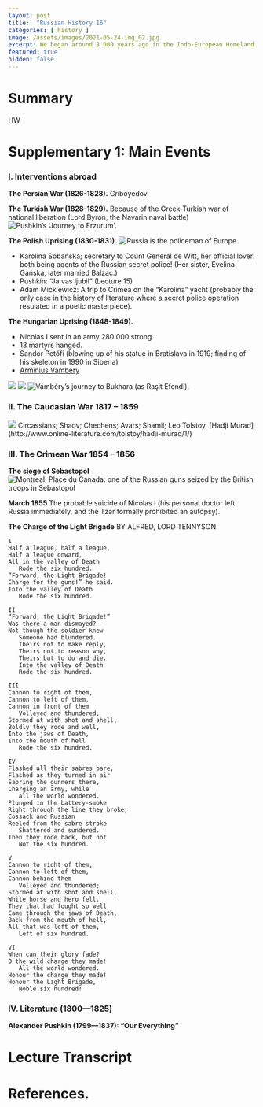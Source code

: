 ```yaml
---
layout: post
title:  "Russian History 16"
categories: [ history ]
image: /assets/images/2021-05-24-img_02.jpg
excerpt: We began around 8 000 years ago in the Indo-European Homeland and ended in 988, when Vladimir the Great adopted Orthodox Christianity.
featured: true
hidden: false
---
```


# Summary

HW

# Supplementary 1: Main Events

### I. Interventions abroad 

**The Persian War (1826-1828).** Griboyedov.

**The Turkish War (1828-1829).** Because of the Greek-Turkish war of national liberation (Lord Byron; the Navarin naval battle)
<img src="{{ site.baseurl }}/assets/images/2021-05-24-img_01.jpg" title="Pushkin’s 'Journey to Erzurum'."/>

**The Polish Uprising (1830-1831).**
<img src="{{ site.baseurl }}/assets/images/2021-05-24-img_02.jpg" title="Russia is the policeman of Europe."/>
* Karolina Sobańska; secretary to Count General de Witt, her official lover: both being agents of the Russian secret police! (Her sister, Evelina Gańska, later married Balzac.)
* Pushkin: “Ja vas ljubil” (Lecture 15)
* Adam Mickiewicz: A trip to Crimea on the “Karolina” yacht  (probably the only case in the history of literature where a secret police operation resulated in a poetic  masterpiece).

**The Hungarian Uprising (1848-1849).**
* Nicolas I sent in an army 280 000 strong.
* 13 martyrs hanged.
* Sandor Petőfi (blowing up of his statue in Bratislava in 1919; finding of his skeleton in 1990 in Siberia)
* [Arminius Vambéry](https://www.gutenberg.org/files/40163/40163-h/40163-h.htm)
<img src="{{ site.baseurl }}/assets/images/2021-05-24-img_03.jpg"/>
<img src="{{ site.baseurl }}/assets/images/2021-05-24-img_04.jpg"/>
<img src="{{ site.baseurl }}/assets/images/2021-05-24-img_05.jpg" title="Vámbéry’s journey to Bukhara (as 
Raşit Efendi)."/>

### II. The Caucasian War 1817 – 1859
<img src="{{ site.baseurl }}/assets/images/2021-05-24-img_06.jpg"/>
Circassians; Shaov; Chechens; Avars; Shamil; Leo Tolstoy, [Hadji Murad](http://www.online-literature.com/tolstoy/hadji-murad/1/)

### III. The Crimean War 1854 – 1856

**The siege of Sebastopol**
<img src="{{ site.baseurl }}/assets/images/2021-05-24-img_07.jpg" title="Montreal, Place du Canada: one of the Russian guns seized by the British troops in Sebastopol"/>

**March 1855** The probable suicide of Nicolas I (his personal doctor left Russia immediately, and the Tzar formally prohibited an autopsy).

**The Charge of the Light Brigade** BY ALFRED, LORD TENNYSON
```
I
Half a league, half a league,
Half a league onward,
All in the valley of Death
   Rode the six hundred.
“Forward, the Light Brigade!
Charge for the guns!” he said.
Into the valley of Death
   Rode the six hundred.

II
“Forward, the Light Brigade!”
Was there a man dismayed?
Not though the soldier knew
   Someone had blundered.
   Theirs not to make reply,
   Theirs not to reason why,
   Theirs but to do and die.
   Into the valley of Death
   Rode the six hundred.

III
Cannon to right of them,
Cannon to left of them,
Cannon in front of them
   Volleyed and thundered;
Stormed at with shot and shell,
Boldly they rode and well,
Into the jaws of Death,
Into the mouth of hell
   Rode the six hundred.

IV
Flashed all their sabres bare,
Flashed as they turned in air
Sabring the gunners there,
Charging an army, while
   All the world wondered.
Plunged in the battery-smoke
Right through the line they broke;
Cossack and Russian
Reeled from the sabre stroke
   Shattered and sundered.
Then they rode back, but not
   Not the six hundred.

V
Cannon to right of them,
Cannon to left of them,
Cannon behind them
   Volleyed and thundered;
Stormed at with shot and shell,
While horse and hero fell.
They that had fought so well
Came through the jaws of Death,
Back from the mouth of hell,
All that was left of them,
   Left of six hundred.

VI
When can their glory fade?
O the wild charge they made!
   All the world wondered.
Honour the charge they made!
Honour the Light Brigade,
   Noble six hundred!
```

### IV. Literature (1800—1825)

**Alexander Pushkin (1799—1837): “Our Everything”**


# Lecture Transcript

# References.
